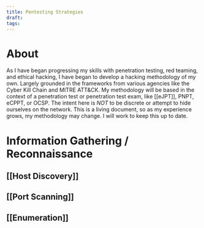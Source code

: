 ```yaml
---
title: Pentesting Strategies
draft: 
tags:
---
```

# About

As I have began progressing my skills with penetration testing, red teaming, and ethical hacking, I have began to develop a hacking methodology of my own. Largely grounded in the frameworks from various agencies like the Cyber Kill Chain and MITRE ATT&CK. My methodology will be based in the context of a penetration test or penetration test exam, like [[eJPT]], PNPT, eCPPT, or OCSP. The intent here is *NOT* to be discrete or attempt to hide ourselves on the network. This is a living document, so as my experience grows, my methodology may change. I will work to keep this up to date.

# Information Gathering / Reconnaissance 
## [[Host Discovery]]
## [[Port Scanning]]
## [[Enumeration]]

